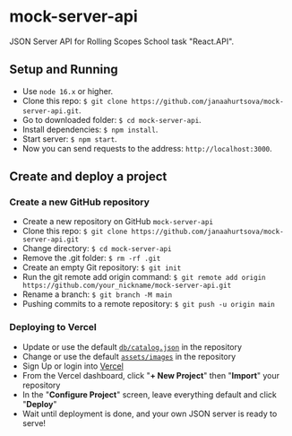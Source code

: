 # mock-server-api

JSON Server API for Rolling Scopes School task "React.API".

## Setup and Running

- Use `node 16.x` or higher.
- Clone this repo: `$ git clone https://github.com/janaahurtsova/mock-server-api.git`.
- Go to downloaded folder: `$ cd mock-server-api`.
- Install dependencies: `$ npm install`.
- Start server: `$ npm start`.
- Now you can send requests to the address: `http://localhost:3000`.

## Create and deploy a project

### Create a new GitHub repository

- Create a new repository on GitHub `mock-server-api`
- Clone this repo: `$ git clone https://github.com/janaahurtsova/mock-server-api.git`
- Change directory: `$ cd mock-server-api`
- Remove the .git folder: `$ rm -rf .git`
- Create an empty Git repository: `$ git init`
- Run the git remote add origin command: `$ git remote add origin https://github.com/your_nickname/mock-server-api.git`
- Rename a branch: `$ git branch -M main`
- Pushing commits to a remote repository: `$ git push -u origin main`

### Deploying to Vercel

- Update or use the default [`db/catalog.json`](./db/catalog.json) in the repository
- Change or use the default [`assets/images`](./public/assets/images/) in the repository
- Sign Up or login into [Vercel](https://vercel.com)
- From the Vercel dashboard, click "**+ New Project**" then "**Import**" your repository
- In the "**Configure Project**" screen, leave everything default and click "**Deploy**"
- Wait until deployment is done, and your own JSON server is ready to serve!
